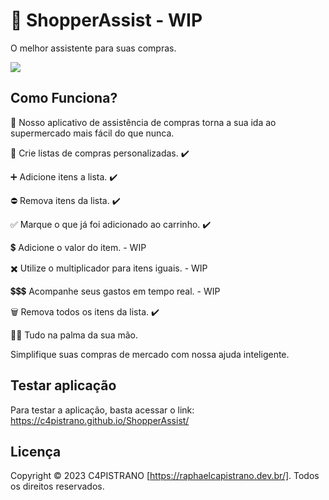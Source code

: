 # 🛒 ShopperAssist  - WIP
O melhor assistente para suas compras.

<img src="https://github.com/C4PISTRANO/ShopperAssist/assets/80759812/c033a0ae-1016-4f20-aeb3-78f8bf34ab02">

## Como Funciona?
📱 Nosso aplicativo de assistência de compras torna a sua ida ao supermercado mais fácil do que nunca. 

📝 Crie listas de compras personalizadas. ✔️

➕ Adicione itens a lista. ✔️

⛔ Remova itens da lista. ✔️

✅ Marque o que já foi adicionado ao carrinho. ✔️

💲 Adicione o valor do item. - WIP

✖️ Utilize o multiplicador para itens iguais. - WIP

💲💲💲 Acompanhe seus gastos em tempo real. - WIP

🗑️ Remova todos os itens da lista. ✔️

🖐🏻 Tudo na palma da sua mão. 

Simplifique suas compras de mercado com nossa ajuda inteligente.

## Testar aplicação
Para testar a aplicação, basta acessar o link: https://c4pistrano.github.io/ShopperAssist/

## Licença
Copyright © 2023 C4PISTRANO [https://raphaelcapistrano.dev.br/]. Todos os direitos reservados.
